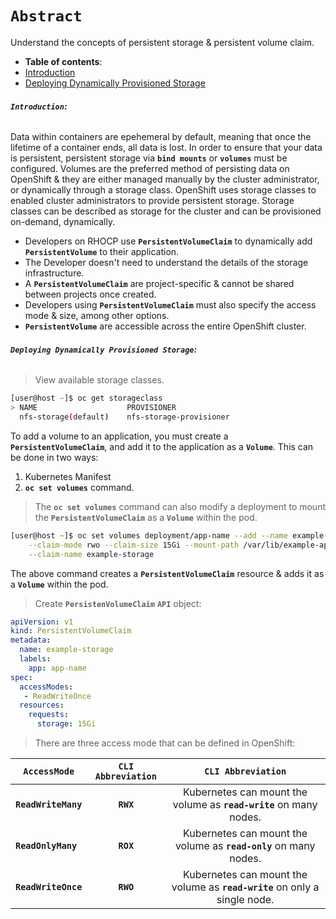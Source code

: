 # **`Abstract`**

Understand the concepts of persistent storage & persistent volume claim.

-  **Table of contents**:
  - [Introduction](#introduction)
  - [Deploying Dynamically Provisioned Storage](#deploying-dynamically-provisioned-storage)

###### **`Introduction`:**
Data within containers are epehemeral by default, meaning that once the lifetime of a container ends, all data is lost. In order to ensure that your data is persistent, persistent storage via **`bind mounts`** or **`volumes`** must be configured. Volumes are the preferred method of persisting data on OpenShift & they are either managed manually by the cluster administrator, or dynamically through a storage class. OpenShift uses storage classes to enabled cluster administrators to provide persistent storage. Storage classes can be described as storage for the cluster and can be provisioned on-demand, dynamically. 
- Developers on RHOCP use **`PersistentVolumeClaim`** to dynamically add **`PersistentVolume`** to their application.
- The Developer doesn't need to understand the details of the storage infrastructure.
- A **`PersistentVolumeClaim`** are project-specific & cannot be shared between projects once created.
- Developers using **`PersistentVolumeClaim`** must also specify the access mode  & size, among other options.
- **`PersistentVolume`** are accessible across the entire OpenShift cluster.


###### **`Deploying Dynamically Provisioned Storage`:**

> View available storage classes.

```zsh
[user@host ~]$ oc get storageclass
> NAME                    PROVISIONER
  nfs-storage(default)    nfs-storage-provisioner
```

To add a volume to an application, you must create a **`PersistentVolumeClaim`**, and add it to the application as a **`Volume`**. This can be done in two ways:
1. Kubernetes Manifest
2. **`oc set volumes`** command.

> The **`oc set volumes`** command can also modify a deployment to mount the **`PersistentVolumeClaim`** as a **`Volume`** within the pod. 

```zsh
[user@host ~]$ oc set volumes deployment/app-name --add --name example-storage \
    --claim-mode rwo --claim-size 15Gi --mount-path /var/lib/example-app \
    --claim-name example-storage 
```
The above command creates a **`PersistentVolumeClaim`** resource & adds it as a **`Volume`** within the pod.

> Create **`PersistenVolumeClaim`** **`API`** object:

```yaml
apiVersion: v1
kind: PersistentVolumeClaim
metadata:
  name: example-storage
  labels:
    app: app-name
spec:
  accessModes:
   - ReadWriteOnce
  resources:
    requests:
      storage: 15Gi
```

> There are three access mode that can be defined in OpenShift:

|         **`AccessMode`** |     **`CLI Abbreviation`**  | **`CLI Abbreviation`**                                                     |
|--------------------------|:---------------------------:|:--------------------------------------------------------------------------:| 
| **`ReadWriteMany`**      | **`RWX`**                   | Kubernetes can mount the volume as **`read-write`** on many nodes.         |
| **`ReadOnlyMany`**       | **`ROX`**                   | Kubernetes can mount the volume as **`read-only`** on many nodes.          | 
| **`ReadWriteOnce`**      | **`RWO`**                   | Kubernetes can mount the volume as **`read-write`** on only a single node. | 
